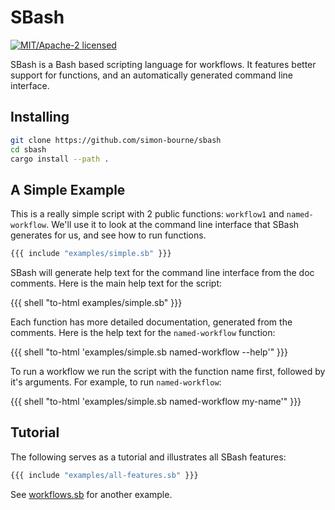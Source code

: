 # SBash

[![MIT/Apache-2 licensed](https://img.shields.io/crates/l/silkenweb)](./LICENSE-APACHE)

SBash is a Bash based scripting language for workflows. It features better support for functions, and an automatically generated command line interface.

## Installing

```bash
git clone https://github.com/simon-bourne/sbash
cd sbash
cargo install --path .
```

## A Simple Example

This is a really simple script with 2 public functions: `workflow1` and `named-workflow`. We'll use it to look at the command line interface that SBash generates for us, and see how to run functions.

```bash
{{{ include "examples/simple.sb" }}}
```

SBash will generate help text for the command line interface from the doc comments. Here is the main help text for the script:

{{{ shell "to-html examples/simple.sb" }}}

Each function has more detailed documentation, generated from the comments. Here is the help text for the `named-workflow` function:

{{{ shell "to-html 'examples/simple.sb named-workflow --help'" }}}

To run a workflow we run the script with the function name first, followed by it's arguments. For example, to run `named-workflow`:

{{{ shell "to-html 'examples/simple.sb named-workflow my-name'" }}}

## Tutorial

The following serves as a tutorial and illustrates all SBash features:

```bash
{{{ include "examples/all-features.sb" }}}
```

See [workflows.sb](workflows.sb) for another example.
